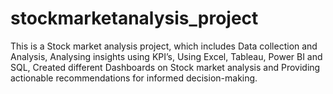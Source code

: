 # stockmarketanalysis_project

This is a Stock market analysis project, which includes 
Data collection and Analysis,
Analysing insights using KPI’s,
Using Excel, Tableau, Power BI and SQL,
Created different Dashboards on Stock market analysis and 
Providing actionable recommendations for informed decision-making.



